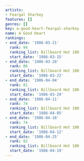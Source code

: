 ```yaml
---
artists:
- Feargal Sharkey
features: []
genres: []
key: a-good-heart-feargal-sharkey
name: A Good Heart
rankings:
- end_date: '1986-03-21'
  rank: 94
  ranking_list: Billboard Hot 100
  start_date: '1986-03-15'
- end_date: '1986-03-28'
  rank: 86
  ranking_list: Billboard Hot 100
  start_date: '1986-03-22'
- end_date: '1986-04-04'
  rank: 81
  ranking_list: Billboard Hot 100
  start_date: '1986-03-29'
- end_date: '1986-04-11'
  rank: 74
  ranking_list: Billboard Hot 100
  start_date: '1986-04-05'
- end_date: '1986-04-18'
  rank: 74
  ranking_list: Billboard Hot 100
  start_date: '1986-04-12'
- end_date: '1986-04-25'
  rank: 82
  ranking_list: Billboard Hot 100
  start_date: '1986-04-19'
---
```


